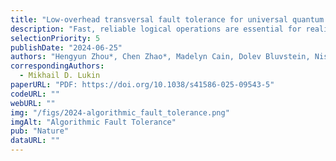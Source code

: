 ```yaml
---
title: "Low-overhead transversal fault tolerance for universal quantum computation"
description: "Fast, reliable logical operations are essential for realizing useful quantum computers. By redundantly encoding logical qubits into many physical qubits and using syndrome measurements to detect and correct errors, we can achieve low logical error rates. However, for many practical quantum error correction codes such as the surface code, owing to syndrome measurement errors, standard constructions require multiple extraction rounds—of the order of the code distance d—for fault-tolerant computation, particularly considering fault-tolerant state preparation. Here we show that logical operations can be performed fault-tolerantly with only a constant number of extraction rounds for a broad class of quantum error correction codes, including the surface code with magic state inputs and feedforward, to achieve ‘transversal algorithmic fault tolerance’. Through the combination of transversal operations and new strategies for correlated decoding13, despite only having access to partial syndrome information, we prove that the deviation from the ideal logical measurement distribution can be made exponentially small in the distance, even if the instantaneous quantum state cannot be made close to a logical codeword because of measurement errors. We supplement this proof with circuit-level simulations in a range of relevant settings, demonstrating the fault tolerance and competitive performance of our approach. Our work sheds new light on the theory of quantum fault tolerance and has the potential to reduce the space–time cost of practical fault-tolerant quantum computation by over an order of magnitude."
selectionPriority: 5
publishDate: "2024-06-25"
authors: "Hengyun Zhou*, Chen Zhao*, Madelyn Cain, Dolev Bluvstein, Nishad Maskara, Casey Duckering, Hong-Ye Hu, Sheng-Tao Wang, Aleksander Kubica, and Mikhail D. Lukin"
correspondingAuthors:
  - Mikhail D. Lukin
paperURL: "PDF: https://doi.org/10.1038/s41586-025-09543-5"
codeURL: ""
webURL: ""
img: "/figs/2024-algorithmic_fault_tolerance.png"
imgAlt: "Algorithmic Fault Tolerance"
pub: "Nature"
dataURL: ""
---
```

